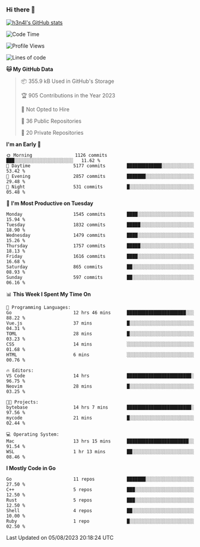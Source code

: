 ### Hi there 👋

[![h3n4l's GitHub stats](https://github-readme-stats.vercel.app/api?username=h3n4l&count_private=true&show_icons=true&theme=radical)](https://github.com/h3n4l/github-readme-stats)

<!--START_SECTION:waka-->
![Code Time](http://img.shields.io/badge/Code%20Time-1%2C468%20hrs%2020%20mins-blue)

![Profile Views](http://img.shields.io/badge/Profile%20Views-2-blue)

![Lines of code](https://img.shields.io/badge/From%20Hello%20World%20I%27ve%20Written-2.8%20million%20lines%20of%20code-blue)

**🐱 My GitHub Data** 

> 📦 355.9 kB Used in GitHub's Storage 
 > 
> 🏆 905 Contributions in the Year 2023
 > 
> 🚫 Not Opted to Hire
 > 
> 📜 36 Public Repositories 
 > 
> 🔑 20 Private Repositories 
 > 
**I'm an Early 🐤** 

```text
🌞 Morning                1126 commits        ███░░░░░░░░░░░░░░░░░░░░░░   11.62 % 
🌆 Daytime                5177 commits        █████████████░░░░░░░░░░░░   53.42 % 
🌃 Evening                2857 commits        ███████░░░░░░░░░░░░░░░░░░   29.48 % 
🌙 Night                  531 commits         █░░░░░░░░░░░░░░░░░░░░░░░░   05.48 % 
```
📅 **I'm Most Productive on Tuesday** 

```text
Monday                   1545 commits        ████░░░░░░░░░░░░░░░░░░░░░   15.94 % 
Tuesday                  1832 commits        █████░░░░░░░░░░░░░░░░░░░░   18.90 % 
Wednesday                1479 commits        ████░░░░░░░░░░░░░░░░░░░░░   15.26 % 
Thursday                 1757 commits        █████░░░░░░░░░░░░░░░░░░░░   18.13 % 
Friday                   1616 commits        ████░░░░░░░░░░░░░░░░░░░░░   16.68 % 
Saturday                 865 commits         ██░░░░░░░░░░░░░░░░░░░░░░░   08.93 % 
Sunday                   597 commits         ██░░░░░░░░░░░░░░░░░░░░░░░   06.16 % 
```


📊 **This Week I Spent My Time On** 

```text
💬 Programming Languages: 
Go                       12 hrs 46 mins      ██████████████████████░░░   88.22 % 
Vue.js                   37 mins             █░░░░░░░░░░░░░░░░░░░░░░░░   04.31 % 
TOML                     28 mins             █░░░░░░░░░░░░░░░░░░░░░░░░   03.23 % 
CSS                      14 mins             ░░░░░░░░░░░░░░░░░░░░░░░░░   01.68 % 
HTML                     6 mins              ░░░░░░░░░░░░░░░░░░░░░░░░░   00.76 % 

🔥 Editors: 
VS Code                  14 hrs              ████████████████████████░   96.75 % 
Neovim                   28 mins             █░░░░░░░░░░░░░░░░░░░░░░░░   03.25 % 

🐱‍💻 Projects: 
bytebase                 14 hrs 7 mins       ████████████████████████░   97.56 % 
mycode                   21 mins             █░░░░░░░░░░░░░░░░░░░░░░░░   02.44 % 

💻 Operating System: 
Mac                      13 hrs 15 mins      ███████████████████████░░   91.54 % 
WSL                      1 hr 13 mins        ██░░░░░░░░░░░░░░░░░░░░░░░   08.46 % 
```

**I Mostly Code in Go** 

```text
Go                       11 repos            ███████░░░░░░░░░░░░░░░░░░   27.50 % 
C++                      5 repos             ███░░░░░░░░░░░░░░░░░░░░░░   12.50 % 
Rust                     5 repos             ███░░░░░░░░░░░░░░░░░░░░░░   12.50 % 
Shell                    4 repos             ██░░░░░░░░░░░░░░░░░░░░░░░   10.00 % 
Ruby                     1 repo              █░░░░░░░░░░░░░░░░░░░░░░░░   02.50 % 
```




 Last Updated on 05/08/2023 20:18:24 UTC
<!--END_SECTION:waka-->

